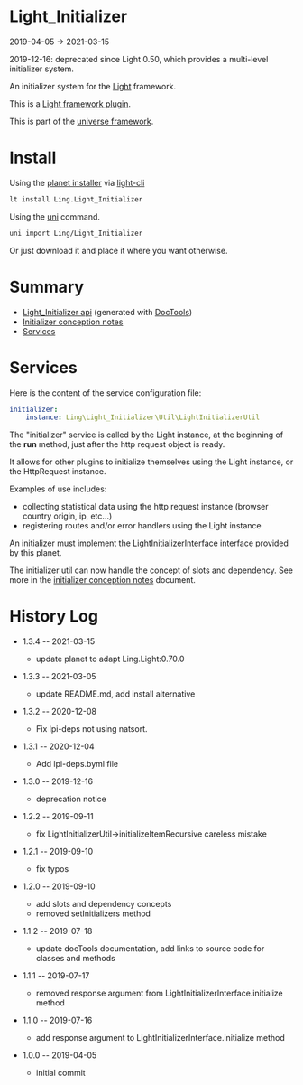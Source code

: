 Light_Initializer
===========
2019-04-05 -> 2021-03-15



2019-12-16: deprecated since Light 0.50, which provides a multi-level initializer system.


An initializer system for the [Light](https://github.com/lingtalfi/Light) framework.

This is a [Light framework plugin](https://github.com/lingtalfi/Light/blob/master/doc/pages/plugin.md).

This is part of the [universe framework](https://github.com/karayabin/universe-snapshot).


Install
==========
Using the [planet installer](https://github.com/lingtalfi/Light_PlanetInstaller) via [light-cli](https://github.com/lingtalfi/Light_Cli)
```bash
lt install Ling.Light_Initializer
```

Using the [uni](https://github.com/lingtalfi/universe-naive-importer) command.
```bash
uni import Ling/Light_Initializer
```

Or just download it and place it where you want otherwise.






Summary
===========
- [Light_Initializer api](https://github.com/lingtalfi/Light_Initializer/blob/master/doc/api/Ling/Light_Initializer.md) (generated with [DocTools](https://github.com/lingtalfi/DocTools))
- [Initializer conception notes](https://github.com/lingtalfi/Light_Initializer/blob/master/doc/pages/initializer-conception-notes.md)
- [Services](#services)






Services
=========

Here is the content of the service configuration file:

```yaml
initializer:
    instance: Ling\Light_Initializer\Util\LightInitializerUtil

```


The "initializer" service is called by the Light instance, at the beginning of the **run** method,
just after the http request object is ready.

It allows for other plugins to initialize themselves using the Light instance, or the HttpRequest instance.

Examples of use includes:

- collecting statistical data using the http request instance (browser country origin, ip, etc...)
- registering routes and/or error handlers using the Light instance


An initializer must implement the [LightInitializerInterface](https://github.com/lingtalfi/Light_Initializer/blob/master/doc/api/Ling/Light_Initializer/Initializer/LightInitializerInterface.md) interface provided by this planet.


The initializer util can now handle the concept of slots and dependency.
See more in the [initializer conception notes](https://github.com/lingtalfi/Light_Initializer/blob/master/doc/pages/initializer-conception-notes.md) document.





History Log
=============

- 1.3.4 -- 2021-03-15

    - update planet to adapt Ling.Light:0.70.0

- 1.3.3 -- 2021-03-05

    - update README.md, add install alternative

- 1.3.2 -- 2020-12-08

    - Fix lpi-deps not using natsort.

- 1.3.1 -- 2020-12-04

    - Add lpi-deps.byml file

- 1.3.0 -- 2019-12-16

    - deprecation notice
    
- 1.2.2 -- 2019-09-11

    - fix LightInitializerUtil->initializeItemRecursive careless mistake
    
- 1.2.1 -- 2019-09-10

    - fix typos
    
- 1.2.0 -- 2019-09-10

    - add slots and dependency concepts
    - removed setInitializers method

- 1.1.2 -- 2019-07-18

    - update docTools documentation, add links to source code for classes and methods
    
- 1.1.1 -- 2019-07-17

    - removed response argument from LightInitializerInterface.initialize method
    
- 1.1.0 -- 2019-07-16

    - add response argument to LightInitializerInterface.initialize method
    
- 1.0.0 -- 2019-04-05

    - initial commit